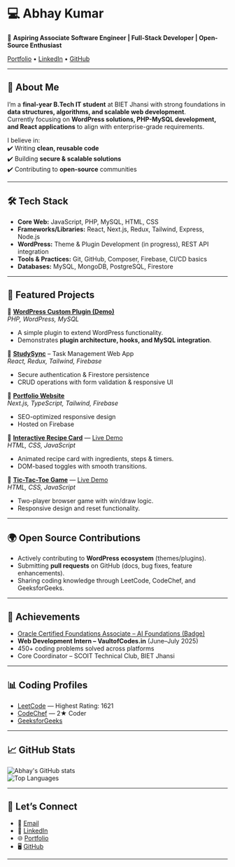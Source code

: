 # 💻 Abhay Kumar  

🚀 **Aspiring Associate Software Engineer | Full-Stack Developer | Open-Source Enthusiast**  

[Portfolio](https://portfolio-1y9t.vercel.app) • [LinkedIn](https://linkedin.com/in/abhay-kumar-1b965225b) • [GitHub](https://github.com/Abhaykk615)  

---

## 👋 About Me  
I’m a **final-year B.Tech IT student** at BIET Jhansi with strong foundations in **data structures, algorithms, and scalable web development**.  
Currently focusing on **WordPress solutions, PHP-MySQL development, and React applications** to align with enterprise-grade requirements.  

I believe in:  
✔️ Writing **clean, reusable code**  
✔️ Building **secure & scalable solutions**  
✔️ Contributing to **open-source** communities  

---

## 🛠️ Tech Stack  

- **Core Web:** JavaScript, PHP, MySQL, HTML, CSS  
- **Frameworks/Libraries:** React, Next.js, Redux, Tailwind, Express, Node.js  
- **WordPress:** Theme & Plugin Development (in progress), REST API integration  
- **Tools & Practices:** Git, GitHub, Composer, Firebase, CI/CD basics  
- **Databases:** MySQL, MongoDB, PostgreSQL, Firestore  

---

## 📌 Featured Projects  

🔹 **[WordPress Custom Plugin (Demo)](https://github.com/Abhaykk615/wordpress-plugin-demo)**  
*PHP, WordPress, MySQL*  
- A simple plugin to extend WordPress functionality.  
- Demonstrates **plugin architecture, hooks, and MySQL integration**.  

🔹 **[StudySync](https://github.com/Abhaykk615/studysync)** – Task Management Web App  
*React, Redux, Tailwind, Firebase*  
- Secure authentication & Firestore persistence  
- CRUD operations with form validation & responsive UI  

🔹 **[Portfolio Website](https://portfolio-1y9t.vercel.app)**  
*Next.js, TypeScript, Tailwind, Firebase*  
- SEO-optimized responsive design  
- Hosted on Firebase

🔹 **[Interactive Recipe Card](https://github.com/Abhaykk615/Recipe_card)** — [Live Demo](https://abhaykk615.github.io/Recipe_card/)  
*HTML, CSS, JavaScript*  
- Animated recipe card with ingredients, steps & timers.  
- DOM-based toggles with smooth transitions.  

🔹 **[Tic-Tac-Toe Game](https://github.com/Abhaykk615/Tic-toe-game)** — [Live Demo](https://abhaykk615.github.io/Tic-toe-game/)  
*HTML, CSS, JavaScript*  
- Two-player browser game with win/draw logic.  
- Responsive design and reset functionality.  


---

## 🌍 Open Source Contributions  

- Actively contributing to **WordPress ecosystem** (themes/plugins).  
- Submitting **pull requests** on GitHub (docs, bug fixes, feature enhancements).  
- Sharing coding knowledge through LeetCode, CodeChef, and GeeksforGeeks.  

---

## 🎯 Achievements  

- [Oracle Certified Foundations Associate – AI Foundations (Badge)](https://catalog-education.oracle.com/pls/certview/sharebadge?id=2946E93C2BB944635E8DF0B38FE750F2A34565135F7D24F53A0D0447736B6EBF)  
- **Web Development Intern – VaultofCodes.in** (June–July 2025)  
- 450+ coding problems solved across platforms  
- Core Coordinator – SCOIT Technical Club, BIET Jhansi  

---

## 📊 Coding Profiles  

- [LeetCode](https://leetcode.com/u/abhay_kk) — Highest Rating: 1621  
- [CodeChef](https://www.codechef.com/users/crash_joy_72) — 2★ Coder  
- [GeeksforGeeks](https://www.geeksforgeeks.org/user/abhaykdw3e)  

---

## 📈 GitHub Stats  

![Abhay's GitHub stats](https://github-readme-stats.vercel.app/api?username=Abhaykk615&show_icons=true&theme=radical)  
![Top Languages](https://github-readme-stats.vercel.app/api/top-langs/?username=Abhaykk615&layout=compact&theme=radical)  

---

## 🤝 Let’s Connect  

- 📧 [Email](mailto:abhaykk615@gmail.com)  
- 💼 [LinkedIn](https://linkedin.com/in/abhay-kumar-1b965225b)  
- 🌐 [Portfolio](https://portfolio-1y9t.vercel.app)  
- 🖥️ [GitHub](https://github.com/Abhaykk615)  

---
